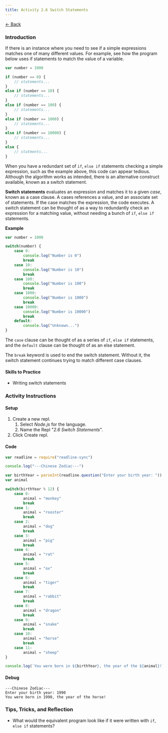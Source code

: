 ```yaml
---
title: Activity 2.6 Switch Statements
---
```


[← Back](/activities/javascript/)

### Introduction

If there is an instance where you need to see if a simple expressions matches one of many different values. For example, see how the program below uses if statements to match the value of a variable.

```js
var number = 1000

if (number == 0) {
    // statements...
}
else if (number == 10) {
    // statements...
}
else if (number == 100) {
    // statements...
}
else if (number == 1000) {
    // statements...
}
else if (number == 10000) {
    // statements...
}
else {
    // statments...
}
```

When you have a redundant set of `if`, `else if` statements checking a simple expression, such as the example above, this code can appear tedious. Although the algorithm works as intended, there is an alternative construct available, known as a switch statement.

**Switch statements** evaluates an expression and matches it to a given *case*, known as a case clause. A cases references a value, and an associate set of statements. If the case matches the expression, the code executes. A switch statement can be thought of as a way to redundantly check an expression for a matching value, without needing a bunch of `if`, `else if` statements.

**Example**
```js
var number = 1000

switch(number) {
    case 0:
        console.log("Number is 0")
        break
    case 10:
        console.log("Number is 10")
        break
    case 100:
        console.log("Number is 100")
        break
    case 1000:
        console.log("Number is 1000")
        break
    case 10000:
        console.log("Number is 10000")
        break
    default:
        console.log("Unknown...")
}
```

The `case` clause can be thought of as a series of `if`, `else if` statements, and the `default` clause can be thought of as an else statement.

The `break` keyword is used to end the switch statement. Without it, the switch statement continues trying to match different case clauses.

#### Skills to Practice

- Writing switch statements

### Activity Instructions

#### Setup

1. Create a new repl.
    1. Select *Node.js* for the language.
    2. Name the Repl "*2.6 Switch Statements*".
2. Click Create repl.

#### Code
```js
var readline = require("readline-sync")

console.log("---Chinese Zodiac---")

var birthYear = parseInt(readline.question("Enter your birth year: "))
var animal

switch(birthYear % 12) {
    case 0:
        animal = "monkey"
        break
    case 1:
        animal = "rooster"
        break
    case 2:
        animal = "dog"
        break
    case 3:
        animal = "pig"
        break
    case 4:
        animal = "rat"
        break
    case 5:
        animal = "ox"
        break
    case 6:
        animal = "tiger"
        break
    case 7:
        animal = "rabbit"
        break
    case 8:
        animal = "dragon"
        break
    case 9:
        animal = "snake"
        break
    case 10:
        animal = "horse"
        break
    case 11:
        animal = "sheep"
}

console.log(`You were born in ${birthYear}, the year of the ${animal}!`)
```

#### Debug

```shell
---Chinese Zodiac---
Enter your birth year: 1990
You were born in 1990, the year of the horse!
```

### Tips, Tricks, and Reflection

- What would the equivalent program look like if it were written with `if`, `else if` statements?